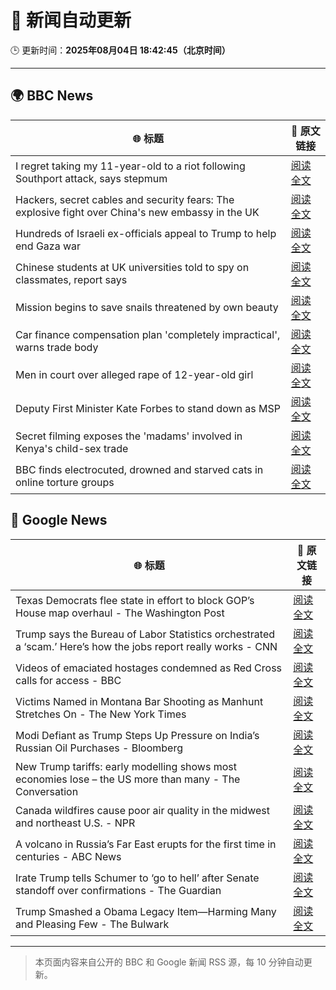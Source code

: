 # 🧠 新闻自动更新

🕒 更新时间：**2025年08月04日 18:42:45（北京时间）**

---

## 🌍 BBC News

| 🌐 标题 | 🔗 原文链接 |
|--------|-------------|
| I regret taking my 11-year-old to a riot following Southport attack, says stepmum | [阅读全文](https://www.bbc.com/news/articles/c201e9qq9g6o?at_medium=RSS&at_campaign=rss) |
| Hackers, secret cables and security fears: The explosive fight over China's new embassy in the UK | [阅读全文](https://www.bbc.com/news/articles/c3v3rygdrryo?at_medium=RSS&at_campaign=rss) |
| Hundreds of Israeli ex-officials appeal to Trump to help end Gaza war | [阅读全文](https://www.bbc.com/news/articles/crkznje8nz8o?at_medium=RSS&at_campaign=rss) |
| Chinese students at UK universities told to spy on classmates, report says | [阅读全文](https://www.bbc.com/news/articles/cyvn308789go?at_medium=RSS&at_campaign=rss) |
| Mission begins to save snails threatened by own beauty | [阅读全文](https://www.bbc.com/news/articles/clyrv8ndzzjo?at_medium=RSS&at_campaign=rss) |
| Car finance compensation plan 'completely impractical', warns trade body | [阅读全文](https://www.bbc.com/news/articles/cx2909pvddlo?at_medium=RSS&at_campaign=rss) |
| Men in court over alleged rape of 12-year-old girl | [阅读全文](https://www.bbc.com/news/articles/cy98l9j913vo?at_medium=RSS&at_campaign=rss) |
| Deputy First Minister Kate Forbes to stand down as MSP | [阅读全文](https://www.bbc.com/news/articles/c70xejr8drro?at_medium=RSS&at_campaign=rss) |
| Secret filming exposes the 'madams' involved in Kenya's child-sex trade | [阅读全文](https://www.bbc.com/news/articles/c15l9zl508eo?at_medium=RSS&at_campaign=rss) |
| BBC finds electrocuted, drowned and starved cats in online torture groups | [阅读全文](https://www.bbc.com/news/articles/c5yp9w5kyw7o?at_medium=RSS&at_campaign=rss) |

## 📰 Google News

| 🌐 标题 | 🔗 原文链接 |
|--------|-------------|
| Texas Democrats flee state in effort to block GOP’s House map overhaul - The Washington Post | [阅读全文](https://news.google.com/rss/articles/CBMilgFBVV95cUxNTEd0cUpsTmhJX1NzcVNzX0RUOUNsazFITmZwbVVnVzU3STMycTJPTVNhcDdfbVVBOV9nYjhZRjV2NFpYMGRlRHBiUzZwdlRJX3FzYS1zS0M2R2hsS2NKREJETzFGbmx0MTcwMWhWSjVzT0k1OHcwMXdOVm9mNnJRaDd6bldJZHUzOW9SVENNR2g4OHNJR0E?oc=5) |
| Trump says the Bureau of Labor Statistics orchestrated a ‘scam.’ Here’s how the jobs report really works - CNN | [阅读全文](https://news.google.com/rss/articles/CBMilwFBVV95cUxOTWxpdlRiZWxISWg0eExkdEpHTEpiTFpXU1Z6dEhoRVFiZVVocjVHUnRVbWVzdzBlZVJ2NFhWTEpVOThJSktwaGtEZWJpc050dGF0Y2hoQU9OelVfcTJ6N29qNWdLMGdfQ1JwM1Vubml6ZmtXU0xoWTJxaXh6LXlGQXAwWjBaSmhwbUhGZ2hMUU81X2FZdHJz?oc=5) |
| Videos of emaciated hostages condemned as Red Cross calls for access - BBC | [阅读全文](https://news.google.com/rss/articles/CBMiWkFVX3lxTE50NmxHOUY3dnVSTjdRRERvTXNTV2NCZ0lMaUJxODdLVEF4WDFNN3lEcERtdVpLcjlSQzgxM1EwdTZmM1cxbjRnRjZKQVROU2szNVh6Tmd1VEJxd9IBX0FVX3lxTE9WbkdfNjZIRlpXeTdMOFFfVl95d2l2WE9QRVNObjdDUUF0emE2ZUllazB5Zk5FY0s0bmplbGNPdGc1ZGZaYWRMRjBtN2QtcTdCd2ZLV1VvYUltZUJfRl9z?oc=5) |
| Victims Named in Montana Bar Shooting as Manhunt Stretches On - The New York Times | [阅读全文](https://news.google.com/rss/articles/CBMiiwFBVV95cUxNLUpIZk56UFdfNWRFN3ZBQUhaZjFMczVSUENjTmtCUEc3QzRQTUVmTkkxZ1JIa0Eya1JrMGRzNlFOVXR1QkhMWF90THpfSGxoOXU5SnJKdjktQkdja3VRWENPWjR5eEZ4VW00YnQ5UkdFQWd4cG9YZl9kem9TZDBjWktnNGROQkg5VzZJ?oc=5) |
| Modi Defiant as Trump Steps Up Pressure on India’s Russian Oil Purchases - Bloomberg | [阅读全文](https://news.google.com/rss/articles/CBMitAFBVV95cUxNa1R1NUh4VDZrV1JpU1ViMHhINy1qcWlDQTZxa2l1LXVwdzZRVER4eHF0YVFSRWxjU2Zmcm1jb2xaaHhPbTJ0SS1sbnFKbHg5XzltTFJLTlc4cGpaeXVnUDFuQkFlWi1QTWI0eWVtc3YtS3FXbEJjVHpOUTdhV0xLZDlWZ2l2NWh2U2FBUnVRa1VNaXhwdV9fR09OblJmQi10em1TNFZfcVk3c0xYUWRhc3JKOHQ?oc=5) |
| New Trump tariffs: early modelling shows most economies lose – the US more than many - The Conversation | [阅读全文](https://news.google.com/rss/articles/CBMitwFBVV95cUxOb0F0RkZHY2YxSVQxalVVLXRkX2dXNnNhbldfbDlKUG5HX1hoWGlaMU5xeGt1cGFYcHAtdWd5SjBodlIzZUxOZXdvTFVBem9lblM3SEc2LTlibHZNQzY5UlI0ZEtKNkd6dWFIWGFCLThtYmFyZkVnVDdWekVkckI4Vjhqd3dMX1FJQTM2ekRLMFVJZlg4R3N4Tk5oTm1WbzlzOU04aWRtV0l2VkJFYnFiaTMyUmNKSmc?oc=5) |
| Canada wildfires cause poor air quality in the midwest and northeast U.S. - NPR | [阅读全文](https://news.google.com/rss/articles/CBMiswFBVV95cUxPcmxhNElBRVBmM0J2WUNBaW5TSzkxVlBOMU0tVUtfMG9POGJjSV9nUWE2VXR6VUxCTC00bkJJMWFSNWZYR0ZCVnQxOG9VVUUzaFg4ZlZOVG40TlFIclQ2ZFVldXdUdjRPOWpUQkZnOThlZm1qTFBXUnBtV0ZIc20zRmpWZjRTSl9YU1Y4QXAyX01NVWxnLUwwWUQxcktBdzdHMFVoODNCTTczY29Da0o0MXFwYw?oc=5) |
| A volcano in Russia’s Far East erupts for the first time in centuries - ABC News | [阅读全文](https://news.google.com/rss/articles/CBMinAFBVV95cUxQSk0yN1Y5ajI3d0I5RUgwVTBPQV9pRVBKNllVWWlBWFVWV2o4cE12RTBaNGxkcGN1MU81Vm1DZ0wxYjAzeS1neHd4RE5OdFd1X3NMaEw0X0VQZE1xNE9SN3I5bXhFYjgyT0Y3V2J4TzJDM1M2a0E0RzVxTWhiOVF4NUV2YWt6WHczM1FWeEk1anpVNlRIWUM5WjgtRm7SAaIBQVVfeXFMTk1mOFpWdUxmNkZOOWNtbmJOTy16aWVBMjNpM1JwaWRPcUktOTltdjNPem1INTdsTzliUTd6M2t6bTN3c0w0X1V3bDVPMlhQSjF1U243S1BWd1lLUDNac1BFbDRyZURhM0FxcmJleEp3Y0haQWQ1Q2dibjh5dkd3clgtbnAwWWJTSmNDSzQwVVU5Vm1Sb2s5SDFBU2FzSXRWR2t3?oc=5) |
| Irate Trump tells Schumer to ‘go to hell’ after Senate standoff over confirmations - The Guardian | [阅读全文](https://news.google.com/rss/articles/CBMickFVX3lxTE9VU3NpZU9hbXJDeGtQSHJPM1BjbVdwSU01QW91U0hoU1ExMHJDN3hBR25JZEpUaXluemNyX3hUMGx1b1I2NzY2RVRUZXJsaUR4WFgzc1gtXzhfWUdBWDVCbXlFcS10VWt1MlBjV3BGNGpfQQ?oc=5) |
| Trump Smashed a Obama Legacy Item—Harming Many and Pleasing Few - The Bulwark | [阅读全文](https://news.google.com/rss/articles/CBMiiwFBVV95cUxQZkhiVFF0WlRPRXhOV05KQ1BYOWJ0UWMtR2JSU3FjSXVaeEd4Mm5UNDJqTG54ZFJ2YkJ3a05VZmlnVUU0MVlDajNGWVN6cTVfLTBiUGc3cDVFQ0pvbGVqeFptdUNxS1pmZFhMUEd2dGxKU0hFYW5jeUwtZmpMTEp5czhySmZoSFBDVkVZ?oc=5) |

---
> 本页面内容来自公开的 BBC 和 Google 新闻 RSS 源，每 10 分钟自动更新。